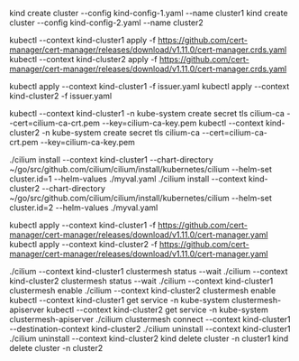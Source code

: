 kind create cluster --config kind-config-1.yaml --name cluster1
kind create cluster --config kind-config-2.yaml --name cluster2

kubectl --context kind-cluster1 apply -f https://github.com/cert-manager/cert-manager/releases/download/v1.11.0/cert-manager.crds.yaml
kubectl --context kind-cluster2 apply -f https://github.com/cert-manager/cert-manager/releases/download/v1.11.0/cert-manager.crds.yaml

kubectl apply --context kind-cluster1 -f issuer.yaml
kubectl apply --context kind-cluster2 -f issuer.yaml

kubectl --context kind-cluster1 -n kube-system create secret tls cilium-ca --cert=cilium-ca-crt.pem --key=cilium-ca-key.pem
kubectl --context kind-cluster2 -n kube-system create secret tls cilium-ca --cert=cilium-ca-crt.pem --key=cilium-ca-key.pem

./cilium install --context kind-cluster1 --chart-directory ~/go/src/github.com/cilium/cilium/install/kubernetes/cilium --helm-set cluster.id=1 --helm-values ./myval.yaml
./cilium install --context kind-cluster2 --chart-directory ~/go/src/github.com/cilium/cilium/install/kubernetes/cilium --helm-set cluster.id=2 --helm-values ./myval.yaml

kubectl apply --context kind-cluster1 -f https://github.com/cert-manager/cert-manager/releases/download/v1.11.0/cert-manager.yaml
kubectl apply --context kind-cluster2 -f https://github.com/cert-manager/cert-manager/releases/download/v1.11.0/cert-manager.yaml

./cilium --context kind-cluster1 clustermesh status --wait
./cilium --context kind-cluster2 clustermesh status --wait
./cilium --context kind-cluster1 clustermesh enable
./cilium --context kind-cluster2 clustermesh enable
kubectl --context kind-cluster1 get service -n kube-system clustermesh-apiserver
kubectl --context kind-cluster2 get service -n kube-system clustermesh-apiserver
./cilium clustermesh connect --context kind-cluster1 --destination-context kind-cluster2
./cilium uninstall --context kind-cluster1
./cilium uninstall --context kind-cluster2
kind delete cluster -n cluster1
kind delete cluster -n cluster2
